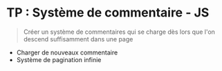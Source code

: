 # TP : Système de commentaire - JS

  > Créer un système de commentaires qui se charge dès lors que l'on descend suffisamment dans une page

  * Charger de nouveaux commentaire
  * Système de pagination infinie